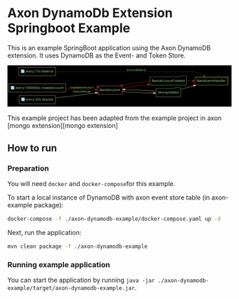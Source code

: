 # Axon DynamoDb Extension Springboot Example

This is an example SpringBoot application using the Axon DynamoDB extension. It uses DynamoDB as the Event- and Token Store.

![overview](application-overview.png)

This example project has been adapted from the example project in axon [mongo extension][mongo extension]

## How to run

### Preparation

You will need `docker` and `docker-compose`for this example.

To start a local instance of DynamoDB with axon event store table (in axon-example package): 

```bash
docker-compose -f ./axon-dynamodb-example/docker-compose.yaml up -d  
```

Next, run the application:

```bash
mvn clean package -f ./axon-dynamodb-example
```

### Running example application

You can start the application by running `java -jar ./axon-dynamodb-example/target/axon-dynamodb-example.jar`.

